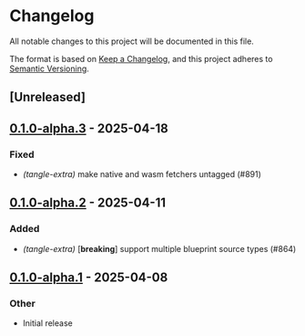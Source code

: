 # Changelog

All notable changes to this project will be documented in this file.

The format is based on [Keep a Changelog](https://keepachangelog.com/en/1.0.0/),
and this project adheres to [Semantic Versioning](https://semver.org/spec/v2.0.0.html).

## [Unreleased]

## [0.1.0-alpha.3](https://github.com/tangle-network/blueprint/compare/blueprint-tangle-extra-v0.1.0-alpha.2...blueprint-tangle-extra-v0.1.0-alpha.3) - 2025-04-18

### Fixed

- *(tangle-extra)* make native and wasm fetchers untagged (#891)

## [0.1.0-alpha.2](https://github.com/tangle-network/blueprint/compare/blueprint-tangle-extra-v0.1.0-alpha.1...blueprint-tangle-extra-v0.1.0-alpha.2) - 2025-04-11

### Added

- *(tangle-extra)* [**breaking**] support multiple blueprint source types (#864)

## [0.1.0-alpha.1](https://github.com/tangle-network/blueprint/releases/tag/blueprint-tangle-extra-v0.1.0-alpha.1) - 2025-04-08

### Other

- Initial release
